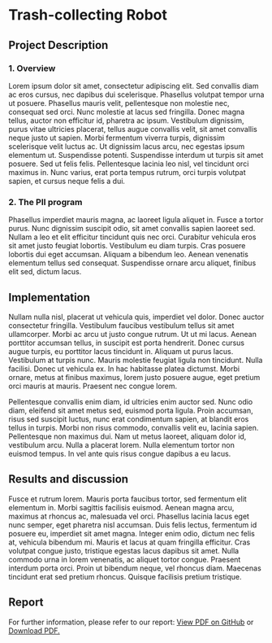 <h1>Trash-collecting Robot</h1>

<h2>Project Description</h2>
<h3>1. Overview</h3>
Lorem ipsum dolor sit amet, consectetur adipiscing elit. Sed convallis diam ac eros cursus, nec dapibus dui scelerisque. Phasellus volutpat tempor urna ut posuere. Phasellus mauris velit, pellentesque non molestie nec, consequat sed orci. Nunc molestie at lacus sed fringilla. Donec magna tellus, auctor non efficitur id, pharetra ac ipsum. Vestibulum dignissim, purus vitae ultricies placerat, tellus augue convallis velit, sit amet convallis neque justo ut sapien. Morbi fermentum viverra turpis, dignissim scelerisque velit luctus ac. Ut dignissim lacus arcu, nec egestas ipsum elementum ut. Suspendisse potenti. Suspendisse interdum ut turpis sit amet posuere. Sed ut felis felis. Pellentesque lacinia leo nisl, vel tincidunt orci maximus in. Nunc varius, erat porta tempus rutrum, orci turpis volutpat sapien, et cursus neque felis a dui.

<h3>2. The PII program</h3>
Phasellus imperdiet mauris magna, ac laoreet ligula aliquet in. Fusce a tortor purus. Nunc dignissim suscipit odio, sit amet convallis sapien laoreet sed. Nullam a leo et elit efficitur tincidunt quis nec orci. Curabitur vehicula eros sit amet justo feugiat lobortis. Vestibulum eu diam turpis. Cras posuere lobortis dui eget accumsan. Aliquam a bibendum leo. Aenean venenatis elementum tellus sed consequat. Suspendisse ornare arcu aliquet, finibus elit sed, dictum lacus.

<h2>Implementation</h2>
Nullam nulla nisl, placerat ut vehicula quis, imperdiet vel dolor. Donec auctor consectetur fringilla. Vestibulum faucibus vestibulum tellus sit amet ullamcorper. Morbi ac arcu ut justo congue rutrum. Ut ut mi lacus. Aenean porttitor accumsan tellus, in suscipit est porta hendrerit. Donec cursus augue turpis, eu porttitor lacus tincidunt in. Aliquam ut purus lacus. Vestibulum at turpis nunc. Mauris molestie feugiat ligula non tincidunt. Nulla facilisi. Donec ut vehicula ex. In hac habitasse platea dictumst. Morbi ornare, metus at finibus maximus, lorem justo posuere augue, eget pretium orci mauris at mauris. Praesent nec congue lorem.

Pellentesque convallis enim diam, id ultricies enim auctor sed. Nunc odio diam, eleifend sit amet metus sed, euismod porta ligula. Proin accumsan, risus sed suscipit luctus, nunc erat condimentum sapien, at blandit eros tellus in turpis. Morbi non risus commodo, convallis velit eu, lacinia sapien. Pellentesque non maximus dui. Nam ut metus laoreet, aliquam dolor id, vestibulum arcu. Nulla a placerat lorem. Nulla elementum tortor non euismod tempus. In vel ante quis risus congue dapibus a eu lacus.

<h2>Results and discussion</h2>
Fusce et rutrum lorem. Mauris porta faucibus tortor, sed fermentum elit elementum in. Morbi sagittis facilisis euismod. Aenean magna arcu, maximus at rhoncus ac, malesuada vel orci. Phasellus lacinia lacus eget nunc semper, eget pharetra nisl accumsan. Duis felis lectus, fermentum id posuere eu, imperdiet sit amet magna. Integer enim odio, dictum nec felis at, vehicula bibendum mi. Mauris et lacus at quam fringilla efficitur. Cras volutpat congue justo, tristique egestas lacus dapibus sit amet. Nulla commodo urna in lorem venenatis, ac aliquet tortor congue. Praesent interdum porta orci. Proin ut bibendum neque, vel rhoncus diam. Maecenas tincidunt erat sed pretium rhoncus. Quisque facilisis pretium tristique.

<h2>Report</h2>
<object data="https://github.com/nguyen-trinhtk/PII-Robot/blob/main/Results/Report%20Paper.pdf" type="application/pdf" width="700px" height="700px">
        <p>For further information, please refer to our report: <a href="https://github.com/nguyen-trinhtk/PII-Robot/blob/main/Results/Report%20Paper.pdf">View PDF on GitHub</a> or 
        <a href="https://github.com/nguyen-trinhtk/PII-Robot/raw/main/Results/Report%20Paper.pdf">Download PDF.</a></p>
        
</object>
